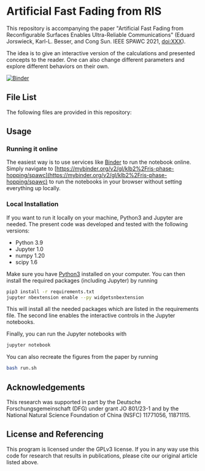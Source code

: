 # Artificial Fast Fading from RIS

This repository is accompanying the paper "Artificial Fast Fading from
Reconfigurable Surfaces Enables Ultra-Reliable Communications" (Eduard
Jorswieck, Karl-L. Besser, and Cong Sun. IEEE SPAWC 2021, [doi:XXX]()).

The idea is to give an interactive version of the calculations and presented
concepts to the reader. One can also change different parameters and explore
different behaviors on their own.

[![Binder](https://mybinder.org/badge_logo.svg)](https://mybinder.org/v2/gl/klb2%2Fris-phase-hopping/spawc)


## File List
The following files are provided in this repository:


## Usage
### Running it online
The easiest way is to use services like [Binder](https://mybinder.org/) to run
the notebook online. Simply navigate to
[https://mybinder.org/v2/gl/klb2%2Fris-phase-hopping/spawc](https://mybinder.org/v2/gl/klb2%2Fris-phase-hopping/spawc)
to run the notebooks in your browser without setting everything up locally.

### Local Installation
If you want to run it locally on your machine, Python3 and Jupyter are needed.
The present code was developed and tested with the following versions:
- Python 3.9
- Jupyter 1.0
- numpy 1.20
- scipy 1.6

Make sure you have [Python3](https://www.python.org/downloads/) installed on
your computer.
You can then install the required packages (including Jupyter) by running
```bash
pip3 install -r requirements.txt
jupyter nbextension enable --py widgetsnbextension
```
This will install all the needed packages which are listed in the requirements 
file. The second line enables the interactive controls in the Jupyter
notebooks.

Finally, you can run the Jupyter notebooks with
```bash
jupyter notebook
```

You can also recreate the figures from the paper by running
```bash
bash run.sh
```


## Acknowledgements
This research was supported in part by the Deutsche Forschungsgemeinschaft
(DFG) under grant JO 801/23-1 and by the National Natural Science Foundation of
China (NSFC) 11771056, 11871115.


## License and Referencing
This program is licensed under the GPLv3 license. If you in any way use this
code for research that results in publications, please cite our original
article listed above.
